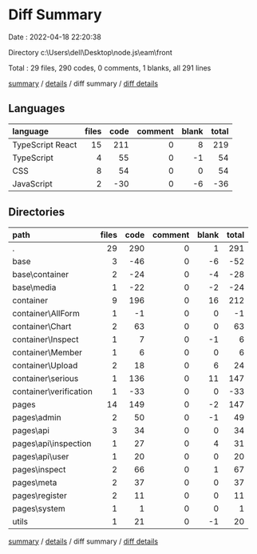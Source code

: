 # Diff Summary

Date : 2022-04-18 22:20:38

Directory c:\Users\dell\Desktop\node.js\eam\front

Total : 29 files,  290 codes, 0 comments, 1 blanks, all 291 lines

[summary](results.md) / [details](details.md) / diff summary / [diff details](diff-details.md)

## Languages
| language | files | code | comment | blank | total |
| :--- | ---: | ---: | ---: | ---: | ---: |
| TypeScript React | 15 | 211 | 0 | 8 | 219 |
| TypeScript | 4 | 55 | 0 | -1 | 54 |
| CSS | 8 | 54 | 0 | 0 | 54 |
| JavaScript | 2 | -30 | 0 | -6 | -36 |

## Directories
| path | files | code | comment | blank | total |
| :--- | ---: | ---: | ---: | ---: | ---: |
| . | 29 | 290 | 0 | 1 | 291 |
| base | 3 | -46 | 0 | -6 | -52 |
| base\container | 2 | -24 | 0 | -4 | -28 |
| base\media | 1 | -22 | 0 | -2 | -24 |
| container | 9 | 196 | 0 | 16 | 212 |
| container\AllForm | 1 | -1 | 0 | 0 | -1 |
| container\Chart | 2 | 63 | 0 | 0 | 63 |
| container\Inspect | 1 | 7 | 0 | -1 | 6 |
| container\Member | 1 | 6 | 0 | 0 | 6 |
| container\Upload | 2 | 18 | 0 | 6 | 24 |
| container\serious | 1 | 136 | 0 | 11 | 147 |
| container\verification | 1 | -33 | 0 | 0 | -33 |
| pages | 14 | 149 | 0 | -2 | 147 |
| pages\admin | 2 | 50 | 0 | -1 | 49 |
| pages\api | 3 | 34 | 0 | 0 | 34 |
| pages\api\inspection | 1 | 27 | 0 | 4 | 31 |
| pages\api\user | 1 | 20 | 0 | 0 | 20 |
| pages\inspect | 2 | 66 | 0 | 1 | 67 |
| pages\meta | 2 | 37 | 0 | 0 | 37 |
| pages\register | 2 | 11 | 0 | 0 | 11 |
| pages\system | 1 | 1 | 0 | 0 | 1 |
| utils | 1 | 21 | 0 | -1 | 20 |

[summary](results.md) / [details](details.md) / diff summary / [diff details](diff-details.md)